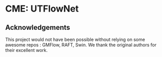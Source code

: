 CME: UTFlowNet
====
## Acknowledgements
This project would not have been possible without relying on some awesome repos : GMFlow, RAFT,  Swin. We thank the original authors for their excellent work.
